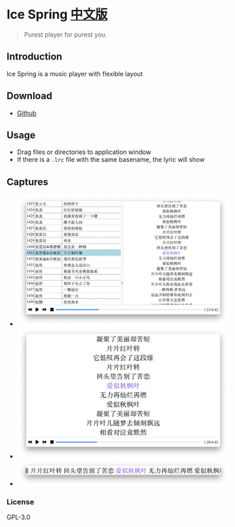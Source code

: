 # Ice Spring [中文版](README-zh_CN.md)

> Purest player for purest you.

## Introduction

Ice Spring is a music player with flexible layout

## Download

- [Github](https://github.com/baijifeilong/ice-spring/releases)

## Usage

- Drag files or directories to application window
- If there is a `.lrc` file with the same basename, the lyric will show

## Captures

- ![Main layout](https://raw.githubusercontent.com/baijifeilong/resources/master/ice-spring/ice-spring.png)
- ![Lyric layout](https://raw.githubusercontent.com/baijifeilong/resources/master/ice-spring/ice-spring-2.png)
- ![Lyric layout 2](https://raw.githubusercontent.com/baijifeilong/resources/master/ice-spring/ice-spring-3.png)

### License

GPL-3.0
